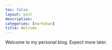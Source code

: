 ```yaml
---
toc: false
layout: post
description: 
categories: [markdown]
title: Welcome.
---
```


Welcome to my personal blog. Expect more later.